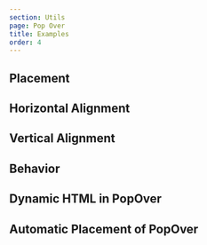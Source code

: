 ```yaml
---
section: Utils
page: Pop Over
title: Examples
order: 4
---
```


## Placement

<code-example example="pop-over-placement"></code-example>

## Horizontal Alignment

<code-example example="pop-over-horizontal"></code-example>

## Vertical Alignment

<code-example example="pop-over-vertical"></code-example>

## Behavior

<code-example example="pop-over-behaviors"></code-example>

## Dynamic HTML in PopOver

<code-example example="pop-over-dynamic"></code-example>

## Automatic Placement of PopOver

<code-example example="pop-over-auto-placement"></code-example>
